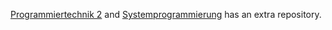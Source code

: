 [Programmiertechnik 2](https://github.com/Atomarverseucht/prog2-uebung) and [Systemprogrammierung](https://github.com/Atomarverseucht/sypr-uebungen) has an extra repository.
